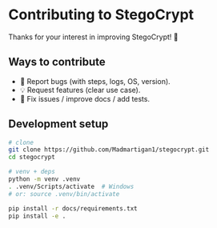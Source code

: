 # Contributing to StegoCrypt

Thanks for your interest in improving StegoCrypt! 🎉

## Ways to contribute
- 🐛 Report bugs (with steps, logs, OS, version).
- 💡 Request features (clear use case).
- 🔧 Fix issues / improve docs / add tests.

## Development setup
```bash
# clone
git clone https://github.com/Madmartigan1/stegocrypt.git
cd stegocrypt

# venv + deps
python -m venv .venv
. .venv/Scripts/activate  # Windows
# or: source .venv/bin/activate

pip install -r docs/requirements.txt
pip install -e .
